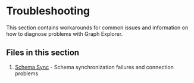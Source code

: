 # Troubleshooting

This section contains workarounds for common issues and information on how to
diagnose problems with Graph Explorer.

## Files in this section

1. [Schema Sync](schema-sync.md) - Schema synchronization failures and
   connection problems
